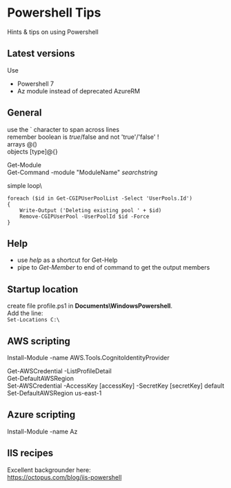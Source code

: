 # Powershell Tips
Hints & tips on using Powershell

## Latest versions
Use
- Powershell 7
- Az module instead of deprecated AzureRM

## General
use the ` character to span across lines  
remember boolean is $true/$false and not 'true'/'false' !  
arrays @()  
objects [type]@{}  

Get-Module  
Get-Command -module "ModuleName" *searchstring*  

simple loop\  
```
foreach ($id in Get-CGIPUserPoolList -Select 'UserPools.Id')  
{   
    Write-Output ('Deleting existing pool ' + $id)  
    Remove-CGIPUserPool -UserPoolId $id -Force  
}   
```
## Help
- use *help* as a shortcut for Get-Help  
- pipe to *Get-Member* to end of command to get the output members


## Startup location
create file profile.ps1 in **Documents\WindowsPowershell**. \
Add the line: \
`
Set-Locations C:\
`

## AWS scripting
Install-Module -name AWS.Tools.CognitoIdentityProvider

Get-AWSCredential -ListProfileDetail  
Get-DefaultAWSRegion  
Set-AWSCredential -AccessKey [accessKey] -SecretKey [secretKey] default  
Set-DefaultAWSRegion us-east-1  

## Azure scripting
Install-Module -name Az  


## IIS recipes
Excellent backgrounder here:  
https://octopus.com/blog/iis-powershell
